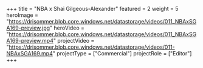 +++
title = "NBA x Shai Gilgeous-Alexander"
featured = 2
weight = 5
heroImage = "https://drisommer.blob.core.windows.net/datastorage/videos/011_NBAxSGA169-preview.jpg"
heroVideo = "https://drisommer.blob.core.windows.net/datastorage/videos/011_NBAxSGA169-preview.mp4"
projectVideo = "https://drisommer.blob.core.windows.net/datastorage/videos/011-NBAxSGA169.mp4"
projectType = ["Commercial"]
projectRole = ["Editor"]
+++
